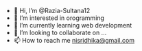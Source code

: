 - 👋 Hi, I’m @Razia-Sultana12
- 👀 I’m interested in orogramming
- 🌱 I’m currently learning web development
- 💞️ I’m looking to collaborate on ...
- 📫 How to reach me nisridhika@gmail.com

<!---
Razia-Sultana12/Razia-Sultana12 is a ✨ special ✨ repository because its `README.md` (this file) appears on your GitHub profile.
You can click the Preview link to take a look at your changes.
--->
